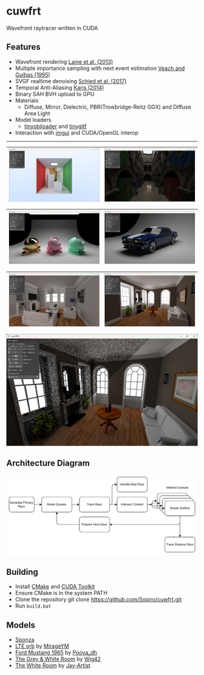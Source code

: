 # cuwfrt

Wavefront raytracer written in CUDA

## Features
- Wavefront rendering [Laine et al. (2013)](https://research.nvidia.com/sites/default/files/pubs/2013-07_Megakernels-Considered-Harmful/laine2013hpg_paper.pdf)
- Multiple importance sampling with next event estimation [Veach and Guibas (1995)](https://graphics.stanford.edu/papers/combine/)
- SVGF realtime denoising [Schied et al. (2017)](https://research.nvidia.com/sites/default/files/pubs/2017-07_Spatiotemporal-Variance-Guided-Filtering%3A//svgf_preprint.pdf)
- Temporal Anti-Aliasing [Karis (2014)](https://advances.realtimerendering.com/s2014/epic/TemporalAA.pptx)
- Binary SAH BVH upload to GPU
- Materials
  - Diffuse, Mirror, Dielectric, PBR(Trowbridge-Reitz GGX) and Diffuse Area Light
- Model loaders
  - [tinyobjloader](https://github.com/tinyobjloader/tinyobjloader) and [tinygltf](https://github.com/syoyo/tinygltf)
- Interaction with [imgui](https://github.com/ocornut/imgui) and CUDA/OpenGL interop

---

![sc1](.github/screenshot.png) | ![sc2](.github/screenshot2.png)
|--|--|

![sc4](.github/screenshot4.png) | ![sc5](.github/screenshot5.png)
|--|--|

![sc6](.github/screenshot6.png) | ![sc7](.github/screenshot7.png)
|--|--|

![denoised](.github/denoise3.png)

## Architecture Diagram
![diagram](.github/diagram.drawio.png)

## Building
- Install [CMake](https://cmake.org/install/) and [CUDA Toolkit](https://developer.nvidia.com/cuda-toolkit-archive)
- Ensure CMake is in the system PATH
- Clone the repository git clone https://github.com/Sopiro/cuwfrt.git
- Run `build.bat`

## Models
- [Sponza](https://github.com/KhronosGroup/glTF-Sample-Models/tree/main/2.0/Sponza)
- [LTE orb](https://github.com/lighttransport/lighttransportequation-orb?tab=readme-ov-file) by [MirageYM](https://github.com/MirageYM)
- [Ford Mustang 1965](https://sketchfab.com/3d-models/ford-mustang-1965-5f4e3965f79540a9888b5d05acea5943) by [Pooya_dh](https://sketchfab.com/Pooya_dh)
- [The Grey & White Room](https://blendswap.com/blend/13552) by [Wig42](https://blendswap.com/blend/13552)
- [The White Room](https://blendswap.com/blend/5014) by [Jay-Artist](https://blendswap.com/profile/1574)
